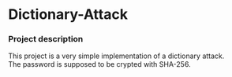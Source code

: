 # Dictionary-Attack
### Project description
This project is a very simple implementation of a dictionary attack.  
The password is supposed to be crypted with SHA-256.
